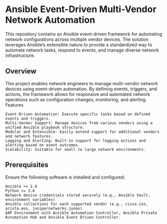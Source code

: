 # Ansible Event-Driven Multi-Vendor Network Automation

This repository contains an Ansible event-driven framework for automating network configurations across multiple vendor devices. The solution leverages Ansible’s extensible nature to provide a standardized way to automate network tasks, respond to events, and manage diverse network infrastructure.

## Overview

This project enables network engineers to manage multi-vendor network devices using event-driven automation. By defining events, triggers, and actions, the framework allows for responsive and automated network operations such as configuration changes, monitoring, and alerting.
Features

    Event-Driven Automation: Execute specific tasks based on defined events and triggers.
    Multi-Vendor Support: Manage devices from various vendors using a unified Ansible playbook structure.
    Modular and Extensible: Easily extend support for additional vendors and network features.
    Logging and Alerting: Built-in support for logging actions and alerting based on event outcomes.
    Scalability: Suitable for small to large network environments.

## Prerequisites

Ensure the following software is installed and configured:

    Ansible >= 2.9
    Python >= 3.6
    Network device credentials stored securely (e.g., Ansible Vault, environment variables)
    Ansible collections for each supported vendor (e.g., cisco.ios, arista.eos, junipernetworks.junos)
    AAP Environment with Ansible Automation Controller, Ansible Private Automation Hub and Ansible Event Driven Controller.
